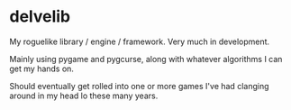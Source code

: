 delvelib
=======

My roguelike library / engine / framework.  Very much in development.

Mainly using pygame and pygcurse, along with whatever algorithms I can get my hands on.

Should eventually get rolled into one or more games I've had clanging around in my head lo these many years.